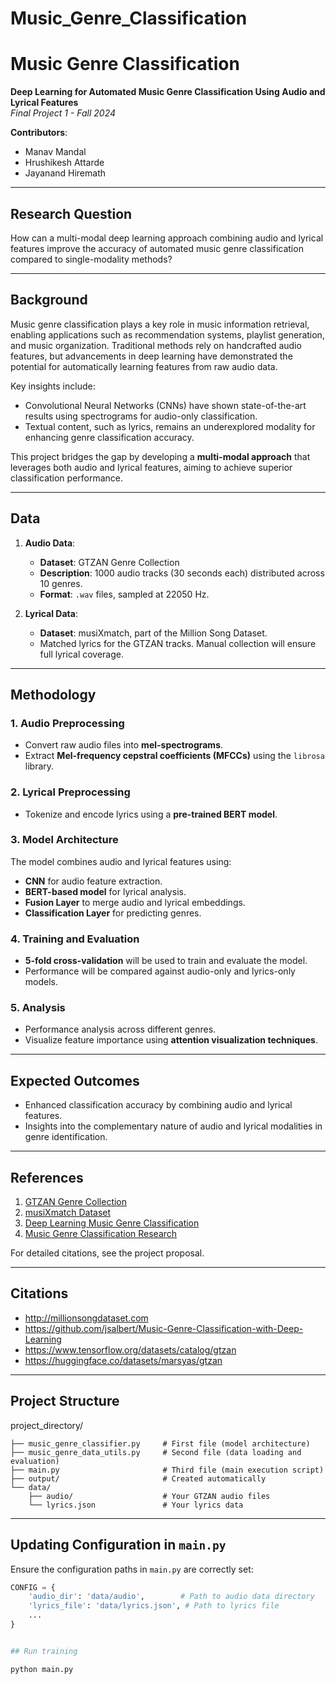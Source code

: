 # Music_Genre_Classification
# Music Genre Classification

**Deep Learning for Automated Music Genre Classification Using Audio and Lyrical Features**  
_Final Project 1 - Fall 2024_  

**Contributors**:  
- Manav Mandal  
- Hrushikesh Attarde  
- Jayanand Hiremath  

---

## Research Question

How can a multi-modal deep learning approach combining audio and lyrical features improve the accuracy of automated music genre classification compared to single-modality methods?

---

## Background

Music genre classification plays a key role in music information retrieval, enabling applications such as recommendation systems, playlist generation, and music organization. Traditional methods rely on handcrafted audio features, but advancements in deep learning have demonstrated the potential for automatically learning features from raw audio data. 

Key insights include:  
- Convolutional Neural Networks (CNNs) have shown state-of-the-art results using spectrograms for audio-only classification.  
- Textual content, such as lyrics, remains an underexplored modality for enhancing genre classification accuracy.  

This project bridges the gap by developing a **multi-modal approach** that leverages both audio and lyrical features, aiming to achieve superior classification performance.

---

## Data

1. **Audio Data**:  
   - **Dataset**: GTZAN Genre Collection  
   - **Description**: 1000 audio tracks (30 seconds each) distributed across 10 genres.  
   - **Format**: `.wav` files, sampled at 22050 Hz.  

2. **Lyrical Data**:  
   - **Dataset**: musiXmatch, part of the Million Song Dataset.  
   - Matched lyrics for the GTZAN tracks. Manual collection will ensure full lyrical coverage.

---

## Methodology

### 1. Audio Preprocessing  
- Convert raw audio files into **mel-spectrograms**.  
- Extract **Mel-frequency cepstral coefficients (MFCCs)** using the `librosa` library.

### 2. Lyrical Preprocessing  
- Tokenize and encode lyrics using a **pre-trained BERT model**.

### 3. Model Architecture  
The model combines audio and lyrical features using:  
- **CNN** for audio feature extraction.  
- **BERT-based model** for lyrical analysis.  
- **Fusion Layer** to merge audio and lyrical embeddings.  
- **Classification Layer** for predicting genres.

### 4. Training and Evaluation  
- **5-fold cross-validation** will be used to train and evaluate the model.  
- Performance will be compared against audio-only and lyrics-only models.

### 5. Analysis  
- Performance analysis across different genres.  
- Visualize feature importance using **attention visualization techniques**.

---

## Expected Outcomes

- Enhanced classification accuracy by combining audio and lyrical features.  
- Insights into the complementary nature of audio and lyrical modalities in genre identification.

---

## References

1. [GTZAN Genre Collection](https://www.tensorflow.org/datasets/catalog/gtzan)  
2. [musiXmatch Dataset](http://millionsongdataset.com/musixmatch/)  
3. [Deep Learning Music Genre Classification](https://github.com/jsalbert/Music-Genre-Classification-with-Deep-Learning)  
4. [Music Genre Classification Research](https://transactions.ismir.net/articles/10.5334/tismir.10)  

For detailed citations, see the project proposal.

---

## Citations

- http://millionsongdataset.com  
- https://github.com/jsalbert/Music-Genre-Classification-with-Deep-Learning  
- https://www.tensorflow.org/datasets/catalog/gtzan  
- https://huggingface.co/datasets/marsyas/gtzan

---

## Project Structure

project_directory/

    ├── music_genre_classifier.py     # First file (model architecture)
    ├── music_genre_data_utils.py     # Second file (data loading and evaluation)
    ├── main.py                       # Third file (main execution script)
    ├── output/                       # Created automatically
    └── data/
        ├── audio/                    # Your GTZAN audio files
        └── lyrics.json               # Your lyrics data

---

## Updating Configuration in `main.py`

Ensure the configuration paths in `main.py` are correctly set:

```python
CONFIG = {
    'audio_dir': 'data/audio',        # Path to audio data directory
    'lyrics_file': 'data/lyrics.json', # Path to lyrics file
    ...
}


## Run training

python main.py
